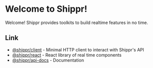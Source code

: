 # Welcome to Shippr!

Welcome! Shippr provides toolkits to build realtime features in no time.

## Link

* [@shippr/client](https://github.com/getshippr/shippr-js-client/) - Minimal HTTP client to interact with Shippr's API
* [@shippr/react](https://github.com/getshippr/shippr-react) - React library of real time components
* [@shippr/api-docs](https://github.com/getshippr/api-docs) - Documentation
